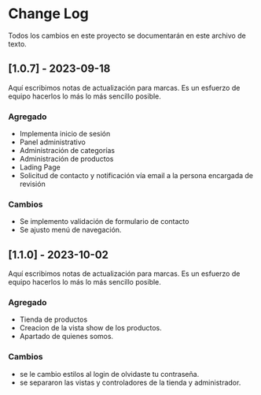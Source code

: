 
# Change Log
Todos los cambios en este proyecto se documentarán en este archivo de texto.
 
 
## [1.0.7] - 2023-09-18
 
Aquí escribimos notas de actualización para marcas. Es un esfuerzo de equipo hacerlos lo más
lo más sencillo posible.
 
### Agregado
- Implementa inicio de sesión
- Panel administrativo
- Administración de categorías
- Administración de productos
- Lading Page
- Solicitud de contacto y notificación vía email a la persona encargada de revisión
 
### Cambios
- Se implemento validación de formulario de contacto
- Se ajusto menú de navegación.



## [1.1.0] - 2023-10-02
 
Aquí escribimos notas de actualización para marcas. Es un esfuerzo de equipo hacerlos lo más
lo más sencillo posible.
 
### Agregado
- Tienda de productos
- Creacion de la vista show de los productos.
- Apartado de quienes somos.

 
### Cambios
- se le cambio estilos al login de olvidaste tu contraseña.
- se separaron las vistas y controladores de la tienda y administrador.



 
  


 
